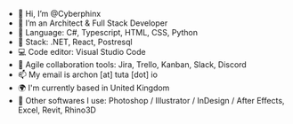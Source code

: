 - 👋 Hi, I’m @Cyberphinx
- 👀 I’m an Architect & Full Stack Developer
- 🌱 Language: C#, Typescript, HTML, CSS, Python
- 🏰 Stack: .NET, React, Postresql
- 💻 Code editor: Visual Studio Code
- 💼 Agile collaboration tools: Jira, Trello, Kanban, Slack, Discord
- 📫 My email is archon [at] tuta [dot] io
- 🌍 I'm currently based in United Kingdom
- 🔧 Other softwares I use: Photoshop / Illustrator / InDesign / After Effects, Excel, Revit, Rhino3D

<!---
Cyberphinx/Cyberphinx is a ✨ special ✨ repository because its `README.md` (this file) appears on your GitHub profile.
You can click the Preview link to take a look at your changes.
--->
